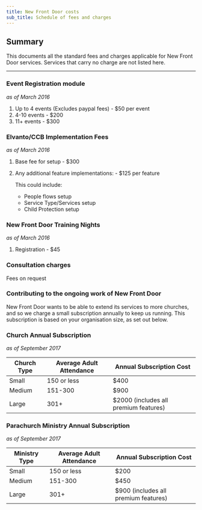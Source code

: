 ```yaml
---
title: New Front Door costs
sub_title: Schedule of fees and charges
---
```


Summary
------
This documents all the standard fees and charges applicable for New Front Door services. Services that carry no charge are not listed here.
***
### Event Registration module
*as of March 2016*

1. Up to 4 events (Excludes paypal fees) - $50 per event
2. 4-10 events - $200
3. 11+ events - $300

### Elvanto/CCB Implementation Fees
*as of March 2016*

1. Base fee for setup - $300
2. Any additional feature implementations: - $125 per feature

	This could include:

	- People flows setup
	- Service Type/Services setup
	- Child Protection setup

### New Front Door Training Nights
*as of March 2016*

1. Registration - $45

### Consultation charges
Fees on request

### Contributing to the ongoing work of New Front Door

New Front Door wants to be able to extend its services to more churches, and so we charge a small subscription annually to keep us running. This subscription is based on your organisation size, as set out below.

### Church Annual Subscription
*as of September 2017*

Church Type | Average Adult Attendance	| Annual Subscription Cost
----------- | ------------------------- | -----------------------
Small       | 150 or less               | $400
Medium      | 151-300                   | $900
Large       | 301+                      | $2000 (includes all premium features)

### Parachurch Ministry Annual Subscription
*as of September 2017*

Ministry Type   | Average Adult Attendance	| Annual Subscription Cost
--------------- | ------------------------- | ------------------------
Small           | 150 or less               | $200
Medium          | 151-300                   | $450
Large           | 301+                      | $900 (includes all premium features)

